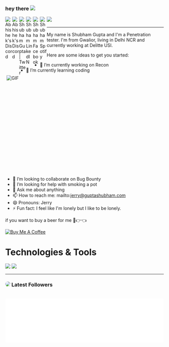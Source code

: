 ### hey there <img src="https://media.giphy.com/media/hvRJCLFzcasrR4ia7z/giphy.gif" width="25px">

<a href="https://discord.gg/">
  <img align="left" alt="Abhishek's Discord" width="22px" src="https://github.com/hackerspider1/hackerspider1/blob/main/discord.svg?raw=true" />
</a>
<a href="https://instagram.com/hackerspider1">
  <img align="left" alt="Abhishek's Discord" width="22px" src="https://github.com/hackerspider1/hackerspider1/blob/main/instagram.svg?raw=true" />
</a>
<a href="https://twitter.com/hackerspider1">
  <img align="left" alt="Shubham Gupta | Twitter" width="22px" src="https://raw.githubusercontent.com/peterthehan/peterthehan/master/assets/twitter.svg" />
</a>
<a href="https://www.linkedin.com/in/hackerspider1/">
  <img align="left" alt="Shubham LinkedIN" width="22px" src="https://github.com/hackerspider1/hackerspider1/blob/main/linkedin.svg?raw=true" />
</a>
<a href="https://www.facebook.com/hackerspider1/">
  <img align="left" alt="Shubham Facebook" width="22px" src="https://github.com/hackerspider1/hackerspider1/blob/main/facebook.svg?raw=true" />
</a>
<a href="https://open.spotify.com/user/e90fe4zsndbm6xoe2t7t8kogf?si=WaLKpwvWTle0btle2qPb6g">
  <img align="left" alt="Shubham Spotify" width="22px" src="https://github.com/hackerspider1/hackerspider1/blob/main/spotify.svg?raw=true" />
</a>


![](https://visitor-badge.glitch.me/badge?page_id=hackerspider1)

---

My name is Shubham Gupta and I'm a Penetration tester. I'm from Gwalior, living in Delhi NCR and currently working at Delitte USI.

<img align="right" alt="GIF" src="https://github.com/hackerspider1/hackerspider1/blob/main/code.gif?raw=true" width="500" height="320" />

Here are some ideas to get you started:

- 🔭 I’m currently working on Recon
- 🌱 I’m currently learning coding
- 👯 I’m looking to collaborate on Bug Bounty
- 🤔 I’m looking for help with smoking a pot
- 💬 Ask me about anything
- 📫 How to reach me: mailto:jerry@guptashubham.com
- 😄 Pronouns: Jerry
- ⚡ Fun fact: I feel like I'm lonely but I like to be lonely.



if you want to buy a beer for me 🥺👉👈

<a href="https://www.buymeacoffee.com/hackerspider1" target="_blank"><img src="https://cdn.buymeacoffee.com/buttons/v2/default-red.png" alt="Buy Me A Coffee" width="150" ></a>

# Technologies & Tools

![](https://img.shields.io/badge/OS-Linux-informational?style=flat&logo=OS&logoColor=white&color=2bbc8a) ![](https://img.shields.io/badge/Shell-Bash-informational?style=flat&logo=ZSH&logoColor=white&color=2bbc8a)

---

### <img height="30" style="border-radius:50%" src="https://raw.githubusercontent.com/hackerspider1/hackerspider1/main/twitter.png"> Latest Followers

<p align='center'>
	</p>
<div align="center">
	<br>
	<a href="https://raw.githubusercontent.com/hackerspider1/hackerspider1/adc95f2e996041487aba11eb4bc7dd2d3ef17203/followers.svg">
		<img src="followers.svg" width="800" height="140">
	</a>
	</p>
</div>
